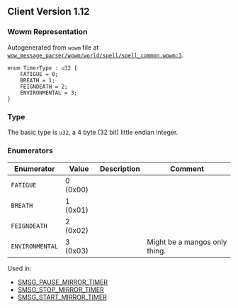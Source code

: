 ## Client Version 1.12

### Wowm Representation

Autogenerated from `wowm` file at [`wow_message_parser/wowm/world/spell/spell_common.wowm:3`](https://github.com/gtker/wow_messages/tree/main/wow_message_parser/wowm/world/spell/spell_common.wowm#L3).

```rust,ignore
enum TimerType : u32 {
    FATIGUE = 0;
    BREATH = 1;
    FEIGNDEATH = 2;
    ENVIRONMENTAL = 3;
}
```
### Type
The basic type is `u32`, a 4 byte (32 bit) little endian integer.
### Enumerators
| Enumerator | Value  | Description | Comment |
| --------- | -------- | ----------- | ------- |
| `FATIGUE` | 0 (0x00) |  |  |
| `BREATH` | 1 (0x01) |  |  |
| `FEIGNDEATH` | 2 (0x02) |  |  |
| `ENVIRONMENTAL` | 3 (0x03) |  | Might be a mangos only thing. |

Used in:
* [SMSG_PAUSE_MIRROR_TIMER](smsg_pause_mirror_timer.md)
* [SMSG_STOP_MIRROR_TIMER](smsg_stop_mirror_timer.md)
* [SMSG_START_MIRROR_TIMER](smsg_start_mirror_timer.md)
